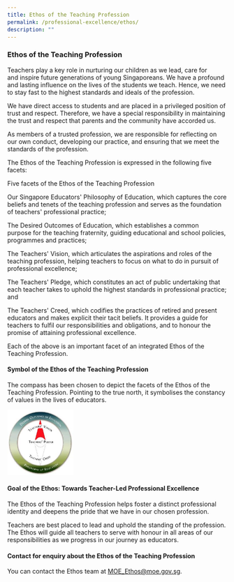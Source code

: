 ```yaml
---
title: Ethos of the Teaching Profession
permalink: /professional-excellence/ethos/
description: ""
---
```


### Ethos of the Teaching Profession

Teachers play a key role in nurturing our children as we lead, care for and inspire future generations of young Singaporeans. We have a profound and lasting influence on the lives of the students we teach. Hence, we need to stay fast to the highest standards and ideals of the profession.

We have direct access to students and are placed in a privileged position of trust and respect. Therefore, we have a special responsibility in maintaining the trust and respect that parents and the community have accorded us.

As members of a trusted profession, we are responsible for reflecting on our own conduct, developing our practice, and ensuring that we meet the standards of the profession.

The Ethos of the Teaching Profession is expressed in the following five facets:

Five facets of the Ethos of the Teaching Profession

Our Singapore Educators' Philosophy of Education, which captures the core beliefs and tenets of the teaching profession and serves as the foundation of teachers' professional practice; 

The Desired Outcomes of Education, which establishes a common purpose for the teaching fraternity, guiding educational and school policies, programmes and practices;

The Teachers' Vision, which articulates the aspirations and roles of the teaching profession, helping teachers to focus on what to do in pursuit of professional excellence; 

The Teachers' Pledge, which constitutes an act of public undertaking that each teacher takes to uphold the highest standards in professional practice; and     

The Teachers' Creed, which codifies the practices of retired and present educators and makes explicit their tacit beliefs. It provides a guide for teachers to fulfil our responsibilities and obligations, and to honour the promise of attaining professional excellence.

Each of the above is an important facet of an integrated Ethos of the Teaching Profession.

#### Symbol of the Ethos of the Teaching Profession

The compass has been chosen to depict the facets of the Ethos of the Teaching Profession. Pointing to the true north, it symbolises the constancy of values in the lives of educators.

<img src="/images/proex2.png" style="width:30%">

#### Goal of the Ethos: Towards Teacher-Led Professional Excellence

The Ethos of the Teaching Profession helps foster a distinct professional identity and deepens the pride that we have in our chosen profession.

Teachers are best placed to lead and uphold the standing of the profession. The Ethos will guide all teachers to serve with honour in all areas of our responsibilities as we progress in our journey as educators.

#### Contact for enquiry about the Ethos of the Teaching Profession  

You can contact the Ethos team at [MOE\_Ethos@moe.gov.sg](mailto:MOE_Ethos@moe.gov.sg).